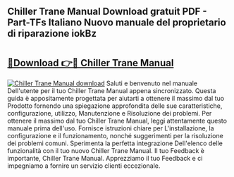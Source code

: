 ## Chiller Trane Manual Download gratuit PDF - Part-TFs Italiano Nuovo manuale del proprietario di riparazione iokBz

# <h2><a href="http://dff5of.blite.top/?on=Chiller+Trane+Manual">🔗Download 👉🔴 Chiller Trane Manual</a></h2>

[![Chiller Trane Manual download](https://i.imgur.com/lujVjoI.png)](http://dff5of.blite.top/?on=Chiller+Trane+Manual)
Saluti e benvenuto nel manuale Dell'utente per il tuo Chiller Trane Manual appena sincronizzato. Questa guida è appositamente progettata per aiutarti a ottenere il massimo dal tuo Prodotto fornendo una spiegazione approfondita delle sue caratteristiche, configurazione, utilizzo, Manutenzione e Risoluzione dei problemi. Per ottenere il massimo dal tuo Chiller Trane Manual, leggi attentamente questo manuale prima dell'uso. Fornisce istruzioni chiare per L'installazione, la configurazione e il funzionamento, nonché suggerimenti per la risoluzione dei problemi comuni. Sperimenta la perfetta integrazione Dell'elenco delle funzionalità con il tuo nuovo Chiller Trane Manual. Il tuo Feedback è importante, Chiller Trane Manual. Apprezziamo il tuo Feedback e ci impegniamo a fornire un servizio clienti eccezionale.
